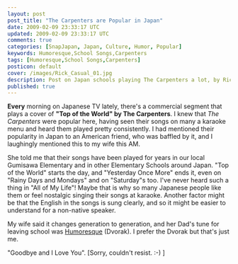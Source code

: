 ```yaml
---           
layout: post
post_title: "The Carpenters are Popular in Japan"
date: 2009-02-09 23:33:17 UTC
updated: 2009-02-09 23:33:17 UTC
comments: true
categories: [SnapJapan, Japan, Culture, Humor, Popular]
keywords: Humoresque,School Songs,Carpenters
tags: [Humoresque,School Songs,Carpenters]
posticon: default
cover: /images/Rick_Casual_01.jpg
description: Post on Japan schools playing The Carpenters a lot, by Rick Cogley. 
published: true
---
```


**Every** morning on Japanese TV lately, there's a commercial segment that plays a cover of **"Top of the World" by The Carpenters**. I knew that _The Carpenters_ were popular here, having seen their songs on many a karaoke menu and heard them played pretty consistently. I had mentioned their popularity in Japan to an American friend, who was baffled by it, and I laughingly mentioned this to my wife this AM. 


She told me that their songs have been played for years in our local Gumisawa Elementary and in other Elementary Schools around Japan. "Top of the World" starts the day, and "Yesterday Once More" ends it, even on "Rainy Days and Mondays" and on "Saturday"s too. I've never heard such a thing in "All of My Life"! Maybe that is why so many Japanese people like them or feel nostalgic singing their songs at karaoke. Another factor might be that the English in the songs is sung clearly, and so it might be easier to understand for a non-native speaker. 


My wife said it changes generation to generation, and her Dad's tune for leaving school was [Humoresque](http://www.youtube.com/watch?v=ScSCILXXLnM) (Dvorak). I prefer the Dvorak but that's just me. 


"Goodbye and I Love You". [Sorry, couldn't resist. :-) ]

